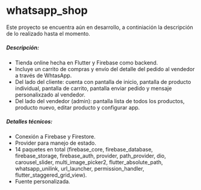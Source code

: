 # whatsapp_shop
Este proyecto se encuentra aún en desarrollo, a continiación la descripción de lo realizado hasta el momento.

##### Descripción:
- Tienda online hecha en Flutter y Firebase como backend.
- Incluye un carrito de compras y envío del detalle del pedido al vendedor a través de WhtasApp.
- Del lado del cliente: cuenta con pantalla de inicio, pantalla de producto individual, pantalla de carrito, pantalla enviar pedido y mensaje personalixzado al vendedor.
- Del lado del vendedor (admin): pantalla lista de todos los productos, producto nuevo, editar producto y configurar app.

##### Detalles técnicos:
- Conexión a Firebase y Firestore.
- Provider para manejo de estado.
- 14 paquetes en total (firebase_core, firebase_database, firebase_storage, firebase_auth, provider, path_provider, dio, carousel_slider, multi_image_picker2, flutter_absolute_path, whatsapp_unilink, url_launcher, permission_handler, flutter_staggered_grid_view).
- Fuente personalizada.
